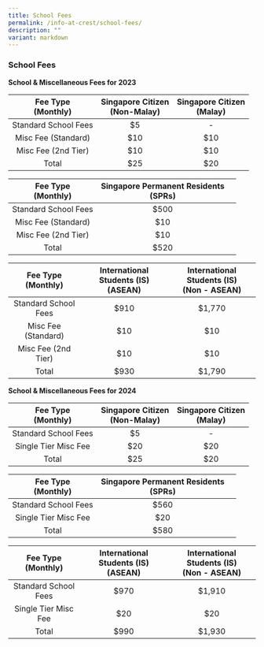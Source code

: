```yaml
---
title: School Fees
permalink: /info-at-crest/school-fees/
description: ""
variant: markdown
---
```

### School Fees

**School &amp; Miscellaneous Fees for 2023**

| Fee Type<br>(Monthly) | Singapore Citizen<br>(Non-Malay) | Singapore Citizen<br>(Malay) |
|:---:|:---:|:---:|
| Standard School Fees | $5 | - |
| Misc Fee (Standard) | $10 | $10 |
| Misc Fee (2nd Tier) | $10 | $10 |
|  Total | $25 | $20 |

| Fee Type<br>(Monthly) | Singapore Permanent Residents<br>(SPRs) |  |
|:---:|:---:|:---:|
| Standard School Fees | $500 |  |
| Misc Fee (Standard) | $10 |  |
| Misc Fee (2nd Tier) | $10 |  |
|  Total | $520 |  |

| Fee Type<br>(Monthly) | International Students (IS)<br>(ASEAN) | International Students (IS)<br>(Non - ASEAN) |
|:---:|:---:|:---:|
| Standard School Fees | $910 | $1,770 |
| Misc Fee (Standard) | $10 | $10 |
| Misc Fee (2nd Tier) | $10 | $10 |
|  Total | $930 | $1,790 |


**School &amp; Miscellaneous Fees for 2024**

| Fee Type<br>(Monthly) | Singapore Citizen<br>(Non-Malay) | Singapore Citizen<br>(Malay) |
|:---:|:---:|:---:|
| Standard School Fees | $5 | - |
| Single Tier Misc Fee | $20 | $20 |
|  Total | $25 | $20 |

| Fee Type<br>(Monthly) | Singapore Permanent Residents<br>(SPRs) |  |
|:---:|:---:|:---:|
| Standard School Fees | $560 |  |
| Single Tier Misc Fee | $20 |  |
|  Total | $580 |  |

| Fee Type<br>(Monthly) | International Students (IS)<br>(ASEAN) | International Students (IS)<br>(Non - ASEAN) |
|:---:|:---:|:---:|
| Standard School Fees | $970 | $1,910 |
| Single Tier Misc Fee | $20 | $20 |
|  Total | $990 | $1,930 |
